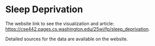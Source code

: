 # Sleep Deprivation

The website link to see the visualization and article: https://cse442.pages.cs.washington.edu/25wi/fp/sleep_deprivation.

Detailed sources for the data are available on the website.
